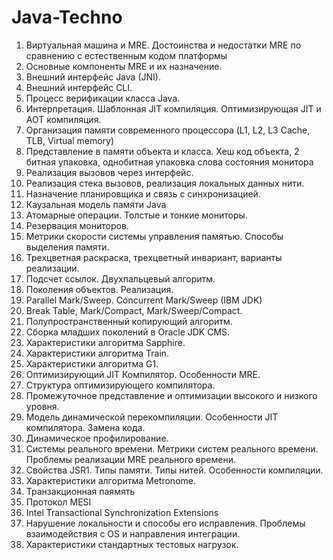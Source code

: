 # Java-Techno

1. Виртуальная машина и MRE. Достоинства и недостатки MRE по сравнению с естественным кодом платформы
2. Основные компоненты MRE и их назначение.
3. Внешний интерфейс Java (JNI). 
4. Внешний интерфейс CLI.
5. Процесс верификации класса Java.
6. Интерпретация. Шаблонная JIT компиляция. Оптимизирующая JIT и AOT компиляция.
7. Организация памяти современного процессора (L1, L2, L3 Cache, TLB, Virtual memory)
8. Представление в памяти объекта и класса. Хеш код объекта, 2 битная упаковка, однобитная упаковка слова состояния монитора
9. Реализация вызовов через интерфейс.
10. Реализация стека вызовов, реализация локальных данных нити.
11. Назначение планировщика и связь с синхронизацией.
12. Каузальная модель памяти Java
13. Атомарные операции. Толстые и тонкие мониторы.
14. Резервация мониторов. 
15. Метрики скорости системы управления памятью. Способы выделения памяти. 
16. Трехцветная раскраска, трехцветный инвариант, варианты реализации.
17. Подсчет ссылок. Двухпальцевый алгоритм.
18. Поколения объектов. Реализация.
19. Parallel Mark/Sweep. Concurrent Mark/Sweep (IBM JDK)
20. Break Table, Mark/Compact, Mark/Sweep/Compact.
21. Полупространственный копирующий алгоритм.
22. Сборка младших поколений в Oracle JDK CMS.
23. Характеристики алгоритма Sapphire.
24. Характеристики алгоритма Train.
25. Характеристики алгоритма G1.
26. Оптимизирующий JIT Компилятор. Особенности MRE.
27. Структура оптимизирующего компилятора.
28. Промежуточное представление и оптимизации высокого и низкого уровня.
29. Модель динамической перекомпиляции. Особенности JIT компилятора. Замена кода.
30. Динамическое профилирование.
31. Системы реального времени. Метрики систем реального времени. Проблемы реализации MRE реального времени. 
32. Свойства JSR1. Типы памяти. Типы нитей. Особенности компиляции.
33. Характеристики алгоритма Metronome.
34. Транзакционная паямять
35. Протокол MESI
36. Intel Transactional Synchronization Extensions
37. Нарушение локальности и способы его исправления. Проблемы взаимодействия с OS и направления интеграции.
38. Характеристики стандартных тестовых нагрузок.


